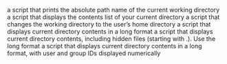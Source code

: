 a script that prints the absolute path name of the current working directory
a script that displays the contents list of your current directory
a script that changes the working directory to the user’s home directory
a script that displays current directory contents in a long format
a script that displays current directory contents, including hidden files (starting with .). Use the long format
a script that displays current directory contents in a long format, with user and group IDs displayed numerically
